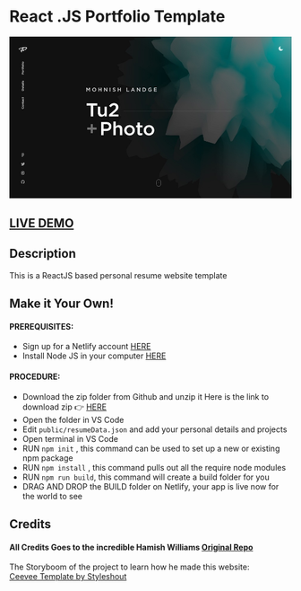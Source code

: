 # React .JS Portfolio Template      

![ReactJS Resume Website Template](tu2meta.jpg?raw=true "ReactJS Portfolio Website Template")

## <a href="https://vigorous-hugle-2928a1.netlify.app" target="_blank">LIVE DEMO</a>

## Description
This is a ReactJS based personal resume website template

## Make it Your Own!
#### PREREQUISITES:
- Sign up for a Netlify account <a href='https://www.netlify.com'>HERE</a>
- Install Node JS in your computer <a href='https://nodejs.org/en/'>HERE</a>
#### PROCEDURE:
- Download the zip folder from Github and unzip it
Here is the link to download zip 👉
<a href='https://github.com/mohnishlandge/React-Portfolio-Website'>HERE</a>
- Open the folder in VS Code
- Edit <code>public/resumeData.json</code> and add your personal details and projects
- Open terminal in VS Code
- RUN <code>npm init</code> , this command can be used to set up a new or existing npm package
- RUN <code>npm install</code> , this command pulls out all the require node modules
- RUN <code>npm run build</code>, this command will create a build folder for you
- DRAG AND DROP the BUILD folder on Netlify, your app is live now for the world to see


## Credits

#### All Credits Goes to the incredible Hamish Williams <a href='https://github.com/HamishMW/portfolio'>Original Repo</a>



The Storyboom of the project to learn how he made this website:  
<a href="https://www.styleshout.com/free-templates/ceevee/">Ceevee Template by Styleshout</a>

